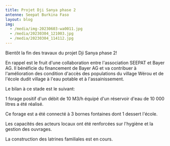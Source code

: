 ```yaml
---
title: Projet Dji Sanya phase 2
antenne: Seepat Burkina Faso
layout: blog
img:
  - /media/img-20230603-wa0011.jpg
  - /media/20230304_121003.jpg
  - /media/20230304_114112.jpg
---
```

Bientôt la fin des travaux du projet Dji Sanya phase 2!

E﻿n rappel est le fruit d'une collaboration entre l'association SEEPAT et Bayer AG. Il bénéficie du financement de Bayer AG et va contribuer à l'amélioration des condition d'accès des populations du  village Wérou et de l'école dudit village à l'eau potable et à l'assainissement.

L﻿e bilan à ce stade est le suivant: 

1﻿ forage positif d'un débit de 10 M3/h équipé d'un réservoir d'eau de 10 000 litres a été réalisé.

C﻿e forage est a été connecté à 3 bornes fontaines dont 1 dessert l'école.

L﻿es capacités des acteurs locaux ont été renforcées sur l'hygiène et la gestion des ouvrages.

L﻿a construction des latrines familiales est en cours.